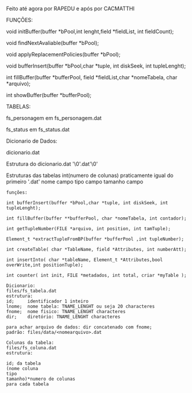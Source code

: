 Feito até agora por RAPEDU e após por CACMATTHI


FUNÇÕES:

void initBuffer(buffer *bPool,int lenght,field *fieldList, int fieldCount);

void findNextAvaliable(buffer *bPool);

void applyReplacementPolicies(buffer *bPool);

void bufferInsert(buffer *bPool,char *tuple, int diskSeek, int tupleLenght);

int fillBuffer(buffer *bufferPool, field *fieldList,char *nomeTabela, char *arquivo);

int showBuffer(buffer *bufferPool);


TABELAS:

fs_personagem em fs_personagem.dat

fs_status em fs_status.dat

Dicionario de Dados:

dicionario.dat

Estrutura do dicionario.dat
<nome tabela>'\0'<nome tabela>.dat'\0'

Estruturas das tabelas
int(numero de colunas) praticamente igual do primeiro '.dat'
nome campo
tipo campo
tamanho campo

~~~~~~~~~~~~~~~~~~~~~~~~~~Alterado por EDSLUC:
funções: 

int bufferInsert(buffer *bPool,char *tuple, int diskSeek, int tupleLenght);

int fillBuffer(buffer **bufferPool, char *nomeTabela, int contador);

int getTupleNumber(FILE *arquivo, int position, int tamTuple);

Element_t *extractTupleFromBP(buffer *bufferPool ,int tupleNumber);

int createTable( char *TableName, field *Attributes, int numberAtt);

int insertInto( char *tableName, Element_t *Attributes,bool overWrite,int positionTuple);

int counter( int init, FILE *metadados, int total, criar *myTable );

Dicionario:
files/fs_tabela.dat
estrutura:
id; 	identificador 1 inteiro
lnome;  nome tabela: TNAME_LENGHT ou seja 20 characteres
fnome;  nome fisico: TNAME_LENGHT characteres
dir;    diretório: TNAME_LENGHT characteres

para achar arquivo de dados: dir concatenado com fnome;
padrão: files/data/<nomearquivo>.dat

Colunas da tabela:
files/fs_coluna.dat
estrutura:

id; da tabela
(nome coluna
tipo
tamanho)*numero de colunas
para cada tabela


